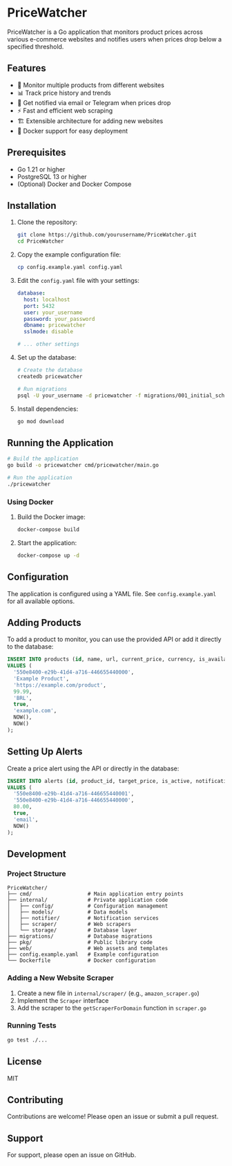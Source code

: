 # PriceWatcher

PriceWatcher is a Go application that monitors product prices across various e-commerce websites and notifies users when prices drop below a specified threshold.

## Features

- 🛒 Monitor multiple products from different websites
- 📊 Track price history and trends
- 🔔 Get notified via email or Telegram when prices drop
- ⚡ Fast and efficient web scraping
- 🏗 Extensible architecture for adding new websites
- 🐳 Docker support for easy deployment

## Prerequisites

- Go 1.21 or higher
- PostgreSQL 13 or higher
- (Optional) Docker and Docker Compose

## Installation

1. Clone the repository:
   ```bash
   git clone https://github.com/yourusername/PriceWatcher.git
   cd PriceWatcher
   ```

2. Copy the example configuration file:
   ```bash
   cp config.example.yaml config.yaml
   ```

3. Edit the `config.yaml` file with your settings:
   ```yaml
   database:
     host: localhost
     port: 5432
     user: your_username
     password: your_password
     dbname: pricewatcher
     sslmode: disable
   
   # ... other settings
   ```

4. Set up the database:
   ```bash
   # Create the database
   createdb pricewatcher
   
   # Run migrations
   psql -U your_username -d pricewatcher -f migrations/001_initial_schema.up.sql
   ```

5. Install dependencies:
   ```bash
   go mod download
   ```

## Running the Application

```bash
# Build the application
go build -o pricewatcher cmd/pricewatcher/main.go

# Run the application
./pricewatcher
```

### Using Docker

1. Build the Docker image:
   ```bash
   docker-compose build
   ```

2. Start the application:
   ```bash
   docker-compose up -d
   ```

## Configuration

The application is configured using a YAML file. See `config.example.yaml` for all available options.

## Adding Products

To add a product to monitor, you can use the provided API or add it directly to the database:

```sql
INSERT INTO products (id, name, url, current_price, currency, is_available, website, created_at, updated_at)
VALUES (
  '550e8400-e29b-41d4-a716-446655440000',
  'Example Product',
  'https://example.com/product',
  99.99,
  'BRL',
  true,
  'example.com',
  NOW(),
  NOW()
);
```

## Setting Up Alerts

Create a price alert using the API or directly in the database:

```sql
INSERT INTO alerts (id, product_id, target_price, is_active, notification_type, created_at)
VALUES (
  '550e8400-e29b-41d4-a716-446655440001',
  '550e8400-e29b-41d4-a716-446655440000',
  80.00,
  true,
  'email',
  NOW()
);
```

## Development

### Project Structure

```
PriceWatcher/
├── cmd/                  # Main application entry points
├── internal/             # Private application code
│   ├── config/           # Configuration management
│   ├── models/           # Data models
│   ├── notifier/         # Notification services
│   ├── scraper/          # Web scrapers
│   └── storage/          # Database layer
├── migrations/           # Database migrations
├── pkg/                  # Public library code
├── web/                  # Web assets and templates
├── config.example.yaml   # Example configuration
└── Dockerfile            # Docker configuration
```

### Adding a New Website Scraper

1. Create a new file in `internal/scraper/` (e.g., `amazon_scraper.go`)
2. Implement the `Scraper` interface
3. Add the scraper to the `getScraperForDomain` function in `scraper.go`

### Running Tests

```bash
go test ./...
```

## License

MIT

## Contributing

Contributions are welcome! Please open an issue or submit a pull request.

## Support

For support, please open an issue on GitHub.
